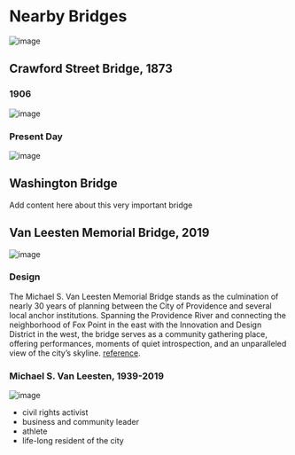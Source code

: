 # Nearby Bridges

![image](https://user-images.githubusercontent.com/53794202/231489602-8ac7c8b3-cc82-4c97-b0b3-cae2bb2a5159.png)

## Crawford Street Bridge, 1873

### 1906
![image](https://user-images.githubusercontent.com/53794202/232793406-827a55d9-dcb3-483e-8862-abd8421988a9.png)

### Present Day
![image](https://user-images.githubusercontent.com/53794202/232792842-6a8a6ba7-aaa1-4ed5-8fe9-d0cd8ef07eb7.png)

## Washington Bridge

Add content here about this very important bridge

## Van Leesten Memorial Bridge, 2019

![image](https://user-images.githubusercontent.com/53794202/232794666-252f0f5a-6e82-43bb-bbad-755cfd1420ec.png)

### Design

The Michael S. Van Leesten Memorial Bridge stands as the culmination of nearly 30 years of planning between the City of Providence and several local anchor institutions. Spanning the Providence River and connecting the neighborhood of Fox Point in the east with the Innovation and Design District in the west, the bridge serves as a community gathering place, offering performances, moments of quiet introspection, and an unparalleled view of the city’s skyline. [reference](https://theprovidencerink.com/michael-s-van-leesten-memorial-bridge/).

### Michael S. Van Leesten, 1939-2019

![image](https://user-images.githubusercontent.com/53794202/232795569-25bcb349-abb5-4353-84e9-b563e47946d8.png)
- civil rights activist
- business and community leader
- athlete
- life-long resident of the city


